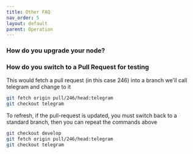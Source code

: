 ```yaml
---
title: Other FAQ
nav_order: 5
layout: default
parent: Operation
---
```

### How do you upgrade your node?

### How do you switch to a Pull Request for testing

This would fetch a pull request (in this case 246) into a branch
we'll call telegram and change to it

```bash
git fetch origin pull/246/head:telegram
git checkout telegram
```

To refresh, if the pull-request is updated, you must switch back to
a standard branch, then you can repeat the commands above

```bash
git checkout develop
git fetch origin pull/246/head:telegram
git checkout telegram
```
